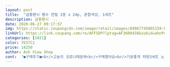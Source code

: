 ```yaml
---
layout: post 
title:  "금홍팬시 펭수 연필 2종 x 24p, 혼합색상, 1세트" 
description: 금홍팬시  ..
date: 2020-06-27 09:17:57 
img: https://static.coupangcdn.com/image/retail/images/84967745065159-bacbb202-df5e-44d6-bbee-e9de7038ab6b.jpg 
linkUrl: https://link.coupang.com/re/AFFSDP?lptag=AF3600438&subid=ahnPublicAsk&pageKey=1472786313&itemId=2531557182&vendorItemId=70524323370&traceid=V0-113-73fa2d20ceea423b 
categories: [1021] 
color: 7E57C2 
price: 14250 
author: Ask View Shop 
cont:  "●구매후기●<br/>고놈의 코로나때문에<br/>구매했어요<br/>기분좋게 파랑3세트 노랑3세트여서<br/>둘찌녀석위해서 샀지만<br/>벌써 5월말... <br/> 새 연필을 받은것 만으로도 기뻐하네요^^<br/>아이 유치원 생일선물로 구입했어요<br/>아이 친구 생일 선물용으로 구입했어요<br/>아이가 더 좋아하네요<br/>아직 써보지는 않았지만<br/>유치원 졸업도 못하고 이제야 입학식을한  가여운 우리 둘찌 꼬밍이를 위해<br/>초롱초롱한 눈으로 바라보는 첫찌도 노나갖고 좋아했어요<br/>팽수잖아요♡ ㅋㅋ<br/>펭수라고 좋아하네요<br/>" 
---
```

